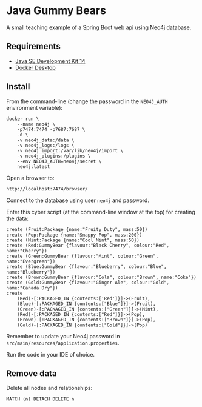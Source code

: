 # Java Gummy Bears

A small teaching example of a Spring Boot web api using Neo4j database.

## Requirements

- [Java SE Development Kit 14](https://www.oracle.com/java/technologies/javase-jdk14-downloads.html)
- [Docker Desktop](https://www.docker.com/products/docker-desktop)

## Install

From the command-line (change the password in the `NEO4J_AUTH` environment variable):

``` shell
docker run \
    --name neo4j \
    -p7474:7474 -p7687:7687 \
    -d \
    -v neo4j_data:/data \
    -v neo4j_logs:/logs \
    -v neo4j_import:/var/lib/neo4j/import \
    -v neo4j_plugins:/plugins \
    --env NEO4J_AUTH=neo4j/secret \
    neo4j:latest
```

Open a browser to:
``` URL
http://localhost:7474/browser/
```

Connect to the database using user `neo4j` and password.

Enter this cyber script (at the command-line window at the top) for creating the data:

```  
create (Fruit:Package {name:"Fruity Duty", mass:50})
create (Pop:Package {name:"Snappy Pop", mass:200})
create (Mint:Package {name:"Cool Mint", mass:50})
create (Red:GummyBear {flavour:"Black Cherry", colour:"Red", name:"Cherry"})
create (Green:GummyBear {flavour:"Mint", colour:"Green", name:"Evergreen"})
create (Blue:GummyBear {flavour:"Blueberry", colour:"Blue", name:"Blueberry"})
create (Brown:GummyBear {flavour:"Cola", colour:"Brown", name:"Coke"})
create (Gold:GummyBear {flavour:"Ginger Ale", colour:"Gold", name:"Canada Dry"})
create 
	(Red)-[:PACKAGED_IN {contents:['Red']}]->(Fruit),
	(Blue)-[:PACKAGED_IN {contents:["Blue"]}]->(Fruit),
	(Green)-[:PACKAGED_IN {contents:["Green"]}]->(Mint),
	(Red)-[:PACKAGED_IN {contents:["Red"]}]->(Pop),
	(Brown)-[:PACKAGED_IN {contents:["Brown"]}]->(Pop),
	(Gold)-[:PACKAGED_IN {contents:["Gold"]}]->(Pop)
```

Remember to update your Neo4j password in `src/main/resources/application.properties`.

Run the code in your IDE of choice.

## Remove data

Delete all nodes and relationships:

```
MATCH (n) DETACH DELETE n
```